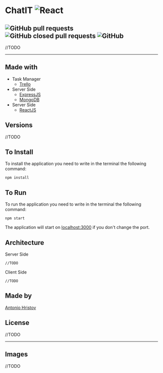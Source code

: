 # ChatIT ![React](https://img.shields.io/badge/React-16.13.1-blue?style=for-the-badge&logo=react&logoColor=oceanBlue)

![GitHub pull requests](https://img.shields.io/github/issues-pr/tonyhristov/ChatIT?logo=github&logoColor=green&style=for-the-badge)
![GitHub closed pull requests](https://img.shields.io/github/issues-pr-closed/tonyhristov/ChatIT?logo=github&logoColor=green&style=for-the-badge)
![GitHub](https://img.shields.io/github/license/tonyhristov/ChatIT?color=blue&logo=github&logoColor=blue&style=for-the-badge)
-------------------------------------------------------------
//TODO

_______________________
Made with
-----------
- Task Manager
    - [Trello](https://trello.com/home)
- Server Side
    - [ExpressJS](https://expressjs.com/)
    - [MongoDB](https://www.mongodb.com/)
- Server Side
    - [ReactJS](https://reactjs.org/)

Versions
--------
//TODO

To Install
---------
To install the application you need to write in the terminal the following command:

```
npm install
```

To Run
---------
To run the application you need to write in the terminal the following command:

```
npm start
```
The application will start on [localhost:3000](http://localhost:3000/) if you don't change the port.

Architecture
-------------
Server Side
```
//TODO
```
Client Side
```
//TODO
```

Made by
--------
[Antonio Hristov](https://github.com/tonyhristov)

License
--------
//TODO

____________________________

Images
------
//TODO